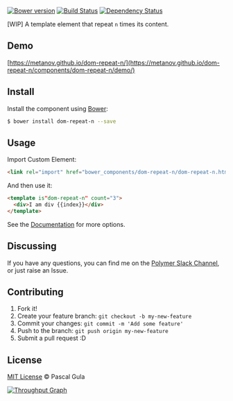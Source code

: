 [![Bower version](https://badge.fury.io/bo/dom-repeat-n.svg)](https://badge.fury.io/bo/iron-swipeable-pages)
[![Build Status](https://travis-ci.org/MeTaNoV/dom-repeat-n.svg?branch=master)](https://travis-ci.org/MeTaNoV/iron-swipeable-pages)
[![Dependency Status](https://gemnasium.com/MeTaNoV/dom-repeat-n.svg)](https://gemnasium.com/MeTaNoV/iron-swipeable-pages)

[WIP] A template element that repeat `n` times its content.

## Demo

[https://metanov.github.io/dom-repeat-n/](https://metanov.github.io/dom-repeat-n/components/dom-repeat-n/demo/)

## Install

Install the component using [Bower](http://bower.io/):

```sh
$ bower install dom-repeat-n --save
```

## Usage

Import Custom Element:

```html
<link rel="import" href="bower_components/dom-repeat-n/dom-repeat-n.html">
```

And then use it:

```html
<template is"dom-repeat-n" count="3">
  <div>I am div {{index}}</div>
</template>
```

See the [Documentation](https://metanov.github.io/dom-repeat-n/) for more options.

## Discussing

If you have any questions, you can find me on the [Polymer Slack Channel](https://polymer.slack.com/), or just raise an Issue.

## Contributing

1. Fork it!
2. Create your feature branch: `git checkout -b my-new-feature`
3. Commit your changes: `git commit -m 'Add some feature'`
4. Push to the branch: `git push origin my-new-feature`
5. Submit a pull request :D

## License

[MIT License](http://opensource.org/licenses/MIT) © Pascal Gula

[![Throughput Graph](https://graphs.waffle.io/MeTaNoV/dom-repeat-n/throughput.svg)](https://waffle.io/MeTaNoV/dom-repeat-n/metrics)

